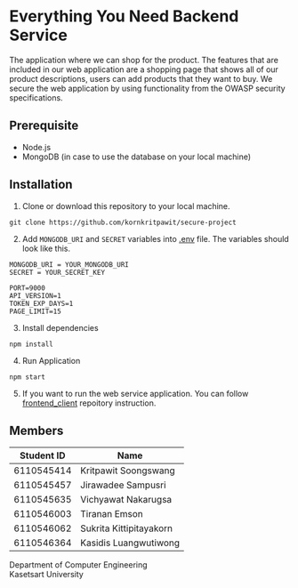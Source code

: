 # Everything You Need Backend Service

The application where we can shop for the product. The features that are included in our web application are a shopping page that shows all of our product descriptions, users can add products that they want to buy. We secure the web application by using functionality from the OWASP security specifications.

## Prerequisite
- Node.js
- MongoDB (in case to use the database on your local machine)
## Installation

1. Clone or download this repository to your local machine.
```
git clone https://github.com/kornkritpawit/secure-project
```
2. Add `MONGODB_URI` and `SECRET` variables into [.env](.env) file. The variables should look like this.
```
MONGODB_URI = YOUR_MONGODB_URI
SECRET = YOUR_SECRET_KEY

PORT=9000
API_VERSION=1
TOKEN_EXP_DAYS=1
PAGE_LIMIT=15
```
3. Install dependencies
```
npm install
```
4. Run Application
```
npm start
```
5. If you want to run the web service application. You can follow [frontend_client](https://github.com/KasidisGit/frontend_client) repoitory instruction.
## Members
| Student ID | Name |
|-|-|
| 6110545414 | Kritpawit Soongswang |
| 6110545457 | Jirawadee Sampusri |
| 6110545635 | Vichyawat Nakarugsa |
| 6110546003 | Tiranan Emson |
| 6110546062 | Sukrita Kittipitayakorn |
| 6110546364 | Kasidis Luangwutiwong |

Department of Computer Engineering<br>
Kasetsart University
